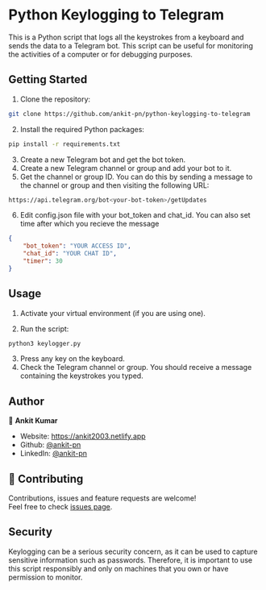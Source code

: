 # Python Keylogging to Telegram

This is a Python script that logs all the keystrokes from a keyboard and sends the data to a Telegram bot. This script can be useful for monitoring the activities of a computer or for debugging purposes.

## Getting Started

1. Clone the repository:

```sh
git clone https://github.com/ankit-pn/python-keylogging-to-telegram
```


2. Install the required Python packages:

```sh
pip install -r requirements.txt
```

3. Create a new Telegram bot and get the bot token.
4. Create a new Telegram channel or group and add your bot to it.
5. Get the channel or group ID. You can do this by sending a message to the channel or group and then visiting the following URL:

```sh
https://api.telegram.org/bot<your-bot-token>/getUpdates
```

6. Edit config.json file with your bot_token and chat_id. You can also set time after which you recieve the message

```json
{
    "bot_token": "YOUR ACCESS ID",
    "chat_id": "YOUR CHAT ID",
    "timer": 30
}
```

## Usage

1. Activate your virtual environment (if you are using one).

2. Run the script:
```sh
python3 keylogger.py
```
3. Press any key on the keyboard.
4. Check the Telegram channel or group. You should receive a message containing the keystrokes you typed.


## Author

👤 **Ankit Kumar**

* Website: https://ankit2003.netlify.app
* Github: [@ankit-pn](https://github.com/ankit-pn)
* LinkedIn: [@ankit-pn](https://linkedin.com/in/ankit-pn)

## 🤝 Contributing

Contributions, issues and feature requests are welcome!<br />Feel free to check [issues page](https://github.com/ankit-pn/random-wordpair-generator/issues). 

## Security

Keylogging can be a serious security concern, as it can be used to capture sensitive information such as passwords. Therefore, it is important to use this script responsibly and only on machines that you own or have permission to monitor.

